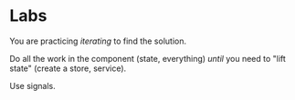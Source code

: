 # Labs

You are practicing _iterating_ to find the solution.

Do all the work in the component (state, everything) _until_ you need to "lift state" (create a store, service).

Use signals.
